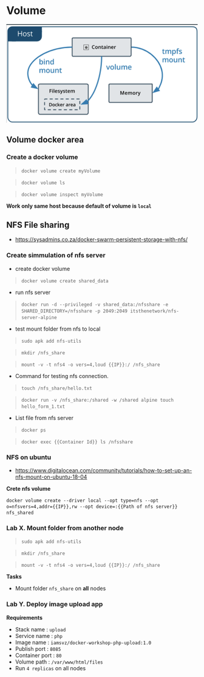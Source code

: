 # Volume

![](assets/docker-volume.png)

## Volume docker area

### Create a docker volume

> `docker volume create myVolume`

> `docker volume ls`

> `docker volume inspect myVolume`

**Work only same host because default of volume is `local`**

## NFS File sharing

- https://sysadmins.co.za/docker-swarm-persistent-storage-with-nfs/

### Create simmulation of nfs server

- create docker volume

> `docker volume create shared_data`

- run nfs server

>  `docker run -d --privileged -v shared_data:/nfsshare -e SHARED_DIRECTORY=/nfsshare -p 2049:2049 itsthenetwork/nfs-server-alpine`

- test mount folder from nfs to local

> `sudo apk add nfs-utils`

> `mkdir /nfs_share`

> `mount -v -t nfs4 -o vers=4,loud {{IP}}:/ /nfs_share`

- Command for testing nfs connection.

> `touch /nfs_share/hello.txt`

> `docker run -v /nfs_share:/shared -w /shared alpine touch hello_form_1.txt`

- List file from nfs server

> `docker ps`

> `docker exec {{Container Id}} ls /nfsshare`

### NFS on ubuntu

- https://www.digitalocean.com/community/tutorials/how-to-set-up-an-nfs-mount-on-ubuntu-18-04

**Crete nfs volume**
```
docker volume create --driver local --opt type=nfs --opt o=nfsvers=4,addr={{IP}},rw --opt device=:{{Path of nfs server}} nfs_shared
```

### Lab X. Mount folder from another node

> `sudo apk add nfs-utils`

> `mkdir /nfs_share`

> `mount -v -t nfs4 -o vers=4,loud {{IP}}:/ /nfs_share`

**Tasks**
- Mount folder `nfs_share` on **all** nodes

### Lab Y. Deploy image upload app

**Requirements**
- Stack name : `upload`
- Service name : `php`
- Image name : `iamsvz/docker-workshop-php-upload:1.0`
- Publish port : `8085`
- Container port : `80`
- Volume path : `/var/www/html/files`
- Run `4 replicas` on all nodes